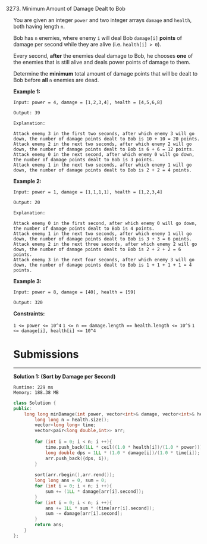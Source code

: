 3273. Minimum Amount of Damage Dealt to Bob

You are given an integer `power` and two integer arrays `damage` and `health`, both having length `n`.

Bob has `n` enemies, where enemy `i` will deal Bob `damage[i]` **points** of damage per second while they are alive (i.e. `health[i] > 0`).

Every second, **after** the enemies deal damage to Bob, he chooses **one** of the enemies that is still alive and deals power points of damage to them.

Determine the **minimum** total amount of damage points that will be dealt to Bob before **all** `n` enemies are dead.

 

**Example 1:**
```
Input: power = 4, damage = [1,2,3,4], health = [4,5,6,8]

Output: 39

Explanation:

Attack enemy 3 in the first two seconds, after which enemy 3 will go down, the number of damage points dealt to Bob is 10 + 10 = 20 points.
Attack enemy 2 in the next two seconds, after which enemy 2 will go down, the number of damage points dealt to Bob is 6 + 6 = 12 points.
Attack enemy 0 in the next second, after which enemy 0 will go down, the number of damage points dealt to Bob is 3 points.
Attack enemy 1 in the next two seconds, after which enemy 1 will go down, the number of damage points dealt to Bob is 2 + 2 = 4 points.
```

**Example 2:**
```
Input: power = 1, damage = [1,1,1,1], health = [1,2,3,4]

Output: 20

Explanation:

Attack enemy 0 in the first second, after which enemy 0 will go down, the number of damage points dealt to Bob is 4 points.
Attack enemy 1 in the next two seconds, after which enemy 1 will go down, the number of damage points dealt to Bob is 3 + 3 = 6 points.
Attack enemy 2 in the next three seconds, after which enemy 2 will go down, the number of damage points dealt to Bob is 2 + 2 + 2 = 6 points.
Attack enemy 3 in the next four seconds, after which enemy 3 will go down, the number of damage points dealt to Bob is 1 + 1 + 1 + 1 = 4 points.
```

**Example 3:**
```
Input: power = 8, damage = [40], health = [59]

Output: 320
```
 

**Constraints:**

`1 <= power <= 10^4`
`1 <= n == damage.length == health.length <= 10^5`
`1 <= damage[i], health[i] <= 10^4`

# Submissions
---
**Solution 1: (Sort by Damage per Second)**
```
Runtime: 229 ms
Memory: 188.38 MB
```
```c++
class Solution {
public:
    long long minDamage(int power, vector<int>& damage, vector<int>& health) {
        long long n = health.size();
        vector<long long> time;
        vector<pair<long double,int>> arr; 
        
        for (int i = 0; i < n; i ++){
            time.push_back(1LL * ceil((1.0 * health[i])/(1.0 * power)));
            long double dps = 1LL * (1.0 * damage[i])/(1.0 * time[i]);
            arr.push_back({dps, i});
        }
        
        sort(arr.rbegin(),arr.rend());
        long long ans = 0, sum = 0;
        for (int i = 0; i < n; i ++){
            sum += (1LL * damage[arr[i].second]);
        }
        for (int i = 0; i < n; i ++){
            ans += 1LL * sum * (time[arr[i].second]);
            sum -= damage[arr[i].second];
        }
        return ans;
    }
};
```
